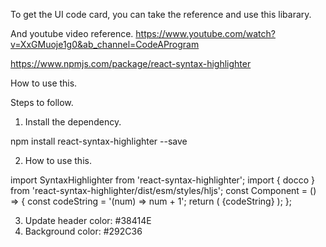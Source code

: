 To get the UI code card, you can take the reference and use this libarary.

And youtube video reference.
https://www.youtube.com/watch?v=XxGMuoje1g0&ab_channel=CodeAProgram

https://www.npmjs.com/package/react-syntax-highlighter

How to use this.

Steps to follow.

1. Install the dependency.

npm install react-syntax-highlighter --save

2. How to use this.

import SyntaxHighlighter from 'react-syntax-highlighter';
import { docco } from 'react-syntax-highlighter/dist/esm/styles/hljs';
const Component = () => {
const codeString = '(num) => num + 1';
return (
<SyntaxHighlighter language="javascript" style={docco}>
{codeString}
</SyntaxHighlighter>
);
};

3. Update header color: #38414E
4. Background color: #292C36
